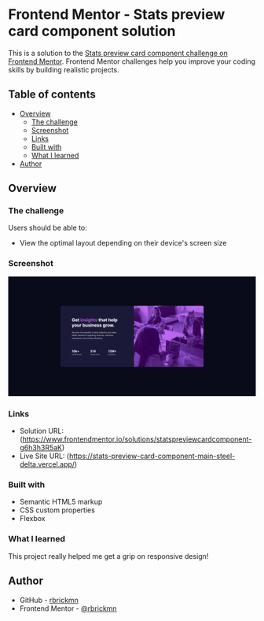 # Frontend Mentor - Stats preview card component solution

This is a solution to the [Stats preview card component challenge on Frontend Mentor](https://www.frontendmentor.io/challenges/stats-preview-card-component-8JqbgoU62). Frontend Mentor challenges help you improve your coding skills by building realistic projects. 

## Table of contents

- [Overview](#overview)
  - [The challenge](#the-challenge)
  - [Screenshot](#screenshot)
  - [Links](#links)
  - [Built with](#built-with)
  - [What I learned](#what-i-learned)
- [Author](#author)

## Overview

### The challenge

Users should be able to:

- View the optimal layout depending on their device's screen size

### Screenshot

![](/stats-preview-card-component-main/images/screenshot.png)

### Links

- Solution URL: (https://www.frontendmentor.io/solutions/statspreviewcardcomponent-g6h3h3R5aK)
- Live Site URL: (https://stats-preview-card-component-main-steel-delta.vercel.app/)

### Built with

- Semantic HTML5 markup
- CSS custom properties
- Flexbox

### What I learned

This project really helped me get a grip on responsive design!

## Author

- GitHub - [rbrickmn](https://github.com/rbrickmn)
- Frontend Mentor - [@rbrickmn](https://www.frontendmentor.io/profile/rbrickmn)
